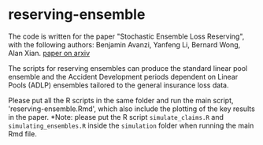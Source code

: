 # reserving-ensemble

The code is written for the paper "Stochastic Ensemble Loss Reserving", with the following authors: Benjamin Avanzi, Yanfeng Li, Bernard Wong, Alan Xian. [paper on arxiv](https://arxiv.org/abs/2206.08541)

The scripts for reserving ensembles can produce the standard linear pool ensemble and the Accident Development periods dependent on Linear Pools (ADLP) ensembles tailored to the general insurance loss data.  

Please put all the R scripts in the same folder and run the main script, 'reserving-ensemble.Rmd', which also include the plotting of the key results in the paper. 
*Note: please put the R script `simulate_claims.R` and `simulating_ensembles.R` inside the `simulation` folder when running the main Rmd file. 
